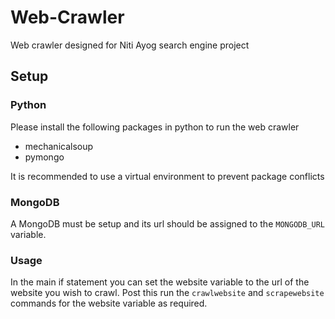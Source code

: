# Web-Crawler
Web crawler designed for Niti Ayog search engine project

## Setup
### Python
Please install the following packages in python to run the web crawler

- mechanicalsoup
- pymongo

It is recommended to use a virtual environment to prevent package conflicts

### MongoDB
A MongoDB must be setup and its url should be assigned to the ```MONGODB_URL``` variable.

### Usage
In the main if statement you can set the website variable to the url of the website you wish to crawl. Post this run the ```crawlwebsite``` and ```scrapewebsite``` commands for the website variable as required.